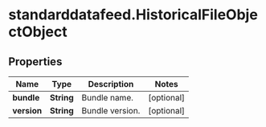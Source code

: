 # standarddatafeed.HistoricalFileObjectObject

## Properties

Name | Type | Description | Notes
------------ | ------------- | ------------- | -------------
**bundle** | **String** | Bundle name. | [optional] 
**version** | **String** | Bundle version. | [optional] 


